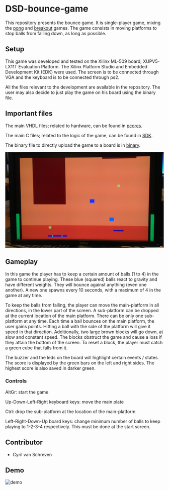 # DSD-bounce-game

This repository presents the bounce game. It is single-player game, mixing the [pong](https://en.wikipedia.org/wiki/Pong) and [breakout](https://en.wikipedia.org/wiki/Breakout_(video_game)) games. The game consists in moving platforms to stop balls from falling down, as long as possible.

## Setup
This game was developed and tested on the Xilinx ML-509 board; XUPV5-LX11T Evaluation Platform. The Xilinx Platform Studio and Embedded Development Kit (EDK) were used. The screen is to be connected through VGA and the keyboard is to be connected through ps2.

All the files relevant to the development are available in the repository. The user may also decide to just play the game on his board using the binary file.


## Important files
The main VHDL files; related to hardware, can be found in [pcores](https://github.com/schreven/DSD-bounce-game/tree/master/pcores).

The main C files; related to the logic of the game, can be found in [SDK](https://github.com/schreven/DSD-bounce-game/tree/master/SDK/SDK_Workspace_35/bounce_0/src).

The binary file to directly upload the game to a board is in [binary](https://github.com/schreven/DSD-bounce-game/tree/master/binary).


![in-game-image](/images/in-game.png)

## Gameplay
In this game the player has to keep a certain amount of balls (1 to 4) in the game to continue playing. These blue (squared) balls react to gravity and have different weights. They will bounce against anything (even one another). A new one spawns every 10 seconds, with a maximum of 4 in the game at any time.

To keep the balls from falling, the player can move the main-platform in all directions, in the lower part of the screen. A sub-platform can be dropped at the current location of the main platform. There can be only one sub-platform at any time. Each time a ball bounces on the main platform, the user gains points. Hitting a ball with the side of the platform will give it speed in that direction. Additionally, two large brown blocks will go down, at slow and constant speed. The blocks obstruct the game and cause a loss if they attain the bottom of the screen. To reset a block, the player must catch a green cube that falls from it.

The buzzer and the leds on the board will highlight certain events / states. The score is displayed by the green bars on the left and right sides. The highest score is also saved in darker green.

### Controls
AltGr: start the game

Up-Down-Left-Right keyboard keys: move the main plate

Ctrl: drop the sub-platform at the location of the main-platform

Left-Right-Down-Up board keys: change minimum number of balls to keep playing to 1-2-3-4 respectively. This must be done at the start screen.

## Contributor

- Cyril van Schreven

## Demo
![demo](demo.gif)
